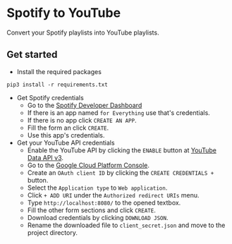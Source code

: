 # Spotify to YouTube
Convert your Spotify playlists into YouTube playlists.

## Get started
- Install the required packages
```
pip3 install -r requirements.txt
```
- Get Spotify credentials
    - Go to the [Spotify Developer Dashboard](https://developer.spotify.com/dashboard/applications)
    - If there is an app named `for Everything` use that's credentials.
    - If there is no app click `CREATE AN APP`.
    - Fill the form an click `CREATE`.
    - Use this app's credentials.
- Get your YouTube API credentials
    - Enable the YouTube API by clicking the `ENABLE` button at [YouTube Data API v3](https://console.cloud.google.com/apis/library/youtube.googleapis.com).
    - Go to the [Google Cloud Platform Console](https://console.cloud.google.com/apis/credentials).
    - Create an `OAuth client ID` by clicking the `CREATE CREDENTIALS +` button.
    - Select the `Application type` to `Web application`.
    - Click `+ ADD URI` under the `Authorized redirect URIs` menu.
    - Type `http://localhost:8080/` to the opened textbox.
    - Fill the other form sections and click `CREATE`.
    - Download credentials by clicking `DOWNLOAD JSON`.
    - Rename the downloaded file to `client_secret.json` and move to the project directory.
